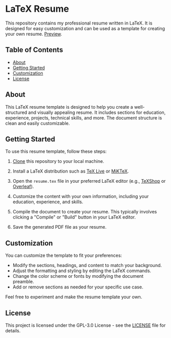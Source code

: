 # LaTeX Resume

This repository contains my professional resume written in LaTeX. It is designed for easy customization and can be used as a template for creating your own resume. [Preview](docs/demo.jpg).

## Table of Contents
- [About](#about)
- [Getting Started](#getting-started)
- [Customization](#customization)
- [License](#license)

## About

This LaTeX resume template is designed to help you create a well-structured and visually appealing resume. It includes sections for education, experience, projects, technical skills, and more. The document structure is clean and easily customizable.

## Getting Started

To use this resume template, follow these steps:

1. [Clone](https://help.github.com/en/github/creating-cloning-and-archiving-repositories/cloning-a-repository) this repository to your local machine.

2. Install a LaTeX distribution such as [TeX Live](https://www.tug.org/texlive/) or [MiKTeX](https://miktex.org/).

3. Open the `resume.tex` file in your preferred LaTeX editor (e.g., [TeXShop](http://pages.uoregon.edu/koch/texshop/) or [Overleaf](https://www.overleaf.com/)).

4. Customize the content with your own information, including your education, experience, and skills.

5. Compile the document to create your resume. This typically involves clicking a "Compile" or "Build" button in your LaTeX editor.

6. Save the generated PDF file as your resume.

## Customization

You can customize the template to fit your preferences:

- Modify the sections, headings, and content to match your background.
- Adjust the formatting and styling by editing the LaTeX commands.
- Change the color scheme or fonts by modifying the document preamble.
- Add or remove sections as needed for your specific use case.

Feel free to experiment and make the resume template your own.

## License

This project is licensed under the GPL-3.0 License - see the [LICENSE](LICENSE) file for details.
